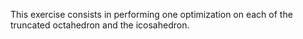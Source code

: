 This exercise consists in performing one optimization on each of the truncated octahedron and the icosahedron.
